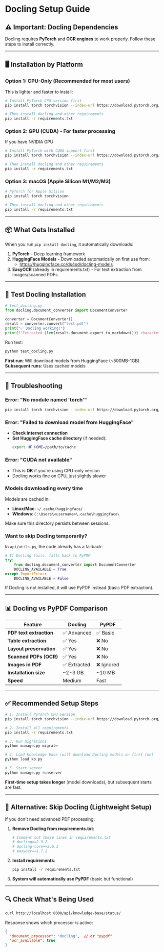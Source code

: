 # Docling Setup Guide

## ⚠️ Important: Docling Dependencies

Docling requires **PyTorch** and **OCR engines** to work properly. Follow these steps to install correctly.

---

## 🖥️ Installation by Platform

### **Option 1: CPU-Only (Recommended for most users)**

This is lighter and faster to install:

```bash
# Install PyTorch CPU version first
pip install torch torchvision --index-url https://download.pytorch.org/whl/cpu

# Then install docling and other requirements
pip install -r requirements.txt
```

### **Option 2: GPU (CUDA) - For faster processing**

If you have NVIDIA GPU:

```bash
# Install PyTorch with CUDA support first
pip install torch torchvision --index-url https://download.pytorch.org/whl/cu121

# Then install docling and other requirements
pip install -r requirements.txt
```

### **Option 3: macOS (Apple Silicon M1/M2/M3)**

```bash
# PyTorch for Apple Silicon
pip install torch torchvision

# Then install docling and other requirements
pip install -r requirements.txt
```

---

## 📦 What Gets Installed

When you run `pip install docling`, it automatically downloads:

1. **PyTorch** - Deep learning framework
2. **HuggingFace Models** - Downloaded automatically on first use from:
   - https://huggingface.co/ds4sd/docling-models
3. **EasyOCR** (already in requirements.txt) - For text extraction from images/scanned PDFs

---

## 🧪 Test Docling Installation

```python
# test_docling.py
from docling.document_converter import DocumentConverter

converter = DocumentConverter()
result = converter.convert("test.pdf")
print("✅ Docling working!")
print(f"Extracted {len(result.document.export_to_markdown())} characters")
```

Run test:
```bash
python test_docling.py
```

**First run**: Will download models from HuggingFace (~500MB-1GB)
**Subsequent runs**: Uses cached models

---

## 🔧 Troubleshooting

### Error: "No module named 'torch'"
```bash
pip install torch torchvision --index-url https://download.pytorch.org/whl/cpu
```

### Error: "Failed to download model from HuggingFace"
- **Check internet connection**
- **Set HuggingFace cache directory** (if needed):
  ```bash
  export HF_HOME=/path/to/cache
  ```

### Error: "CUDA not available"
- This is **OK** if you're using CPU-only version
- Docling works fine on CPU, just slightly slower

### Models downloading every time
Models are cached in:
- **Linux/Mac**: `~/.cache/huggingface/`
- **Windows**: `C:\Users\<username>\.cache\huggingface\`

Make sure this directory persists between sessions.

### Want to skip Docling temporarily?

In `api/utils.py`, the code already has a fallback:

```python
# If Docling fails, falls back to PyPDF
try:
    from docling.document_converter import DocumentConverter
    DOCLING_AVAILABLE = True
except ImportError:
    DOCLING_AVAILABLE = False
```

If Docling is not installed, it will use PyPDF instead (basic PDF extraction).

---

## 📊 Docling vs PyPDF Comparison

| Feature | Docling | PyPDF |
|---------|---------|-------|
| **PDF text extraction** | ✅ Advanced | ✅ Basic |
| **Table extraction** | ✅ Yes | ❌ No |
| **Layout preservation** | ✅ Yes | ❌ No |
| **Scanned PDFs (OCR)** | ✅ Yes | ❌ No |
| **Images in PDF** | ✅ Extracted | ❌ Ignored |
| **Installation size** | ~2-3 GB | ~10 MB |
| **Speed** | Medium | Fast |

---

## ✅ Recommended Setup Steps

```bash
# 1. Install PyTorch CPU version
pip install torch torchvision --index-url https://download.pytorch.org/whl/cpu

# 2. Install all requirements
pip install -r requirements.txt

# 3. Run migrations
python manage.py migrate

# 4. Load knowledge base (will download Docling models on first run)
python load_kb.py

# 5. Start server
python manage.py runserver
```

**First-time setup takes longer** (model downloads), but subsequent starts are fast.

---

## 🚀 Alternative: Skip Docling (Lightweight Setup)

If you don't need advanced PDF processing:

1. **Remove Docling from requirements.txt**:
   ```bash
   # Comment out these lines in requirements.txt
   # docling==2.9.2
   # docling-core==2.6.3
   # easyocr==1.7.2
   ```

2. **Install requirements**:
   ```bash
   pip install -r requirements.txt
   ```

3. **System will automatically use PyPDF** (basic but functional)

---

## 🔍 Check What's Being Used

```bash
curl http://localhost:8000/api/knowledge-base/status/
```

Response shows which processor is active:
```json
{
  "document_processor": "docling",  // or "pypdf"
  "ocr_available": true
}
```
